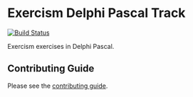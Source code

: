 # Exercism Delphi Pascal Track

[![Build Status](https://travis-ci.org/exercism/delphi.svg?branch=master)](https://travis-ci.org/exercism/delphi)

Exercism exercises in Delphi Pascal.

## Contributing Guide

Please see the [contributing guide](https://github.com/exercism/problem-specifications/blob/master/CONTRIBUTING.md).


